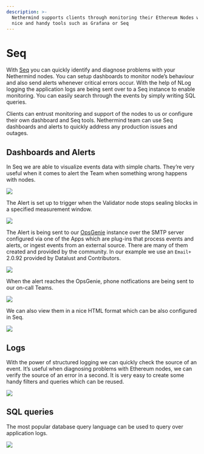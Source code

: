 ```yaml
---
description: >-
  Nethermind supports clients through monitoring their Ethereum Nodes with a
  nice and handy tools such as Grafana or Seq
---
```


# Seq

With [Seq](https://datalust.co/seq) you can quickly identify and diagnose problems with your Nethermind nodes. You can setup dashboards to monitor node’s behaviour and also send alerts whenever critical errors occur. With the help of NLog logging the application logs are being sent over to a Seq instance to enable monitoring. You can easily search through the events by simply writing SQL queries.

Clients can entrust monitoring and support of the nodes to us or configure their own dashboard and Seq tools. Nethermind team can use Seq dashboards and alerts to quickly address any production issues and outages.

## Dashboards and Alerts

In Seq we are able to visualize events data with simple charts. They’re very useful when it comes to alert the Team when something wrong happens with nodes.

![](https://nethermind.readthedocs.io/en/latest/_images/seq-dashboard1.png)

The Alert is set up to trigger when the Validator node stops sealing blocks in a specified measurement window.

![](https://nethermind.readthedocs.io/en/latest/_images/seq-alerts.png)

The Alert is being sent to our [OpsGenie](https://www.atlassian.com/software/opsgenie) instance over the SMTP server configured via one of the Apps which are plug-ins that process events and alerts, or ingest events from an external source. There are many of them created and provided by the community. In our example we use an `Email+` 2.0.92 provided by Datalust and Contributors.

![](https://nethermind.readthedocs.io/en/latest/_images/seq-email.png)

When the alert reaches the OpsGenie, phone notfications are being sent to our on-call Teams.

![](https://nethermind.readthedocs.io/en/latest/_images/opsgenie.png)

We can also view them in a nice HTML format which can be also configured in Seq.

![](https://nethermind.readthedocs.io/en/latest/_images/alert-message.png)

## Logs

With the power of structured logging we can quickly check the source of an event. It’s useful when diagnosing problems with Ethereum nodes, we can verify the source of an error in a second. It is very easy to create some handy filters and queries which can be reused.

![](https://nethermind.readthedocs.io/en/latest/_images/seq-logs.png)

## SQL queries

The most popular database query language can be used to query over application logs.

![](https://nethermind.readthedocs.io/en/latest/_images/seq-sql.png)

